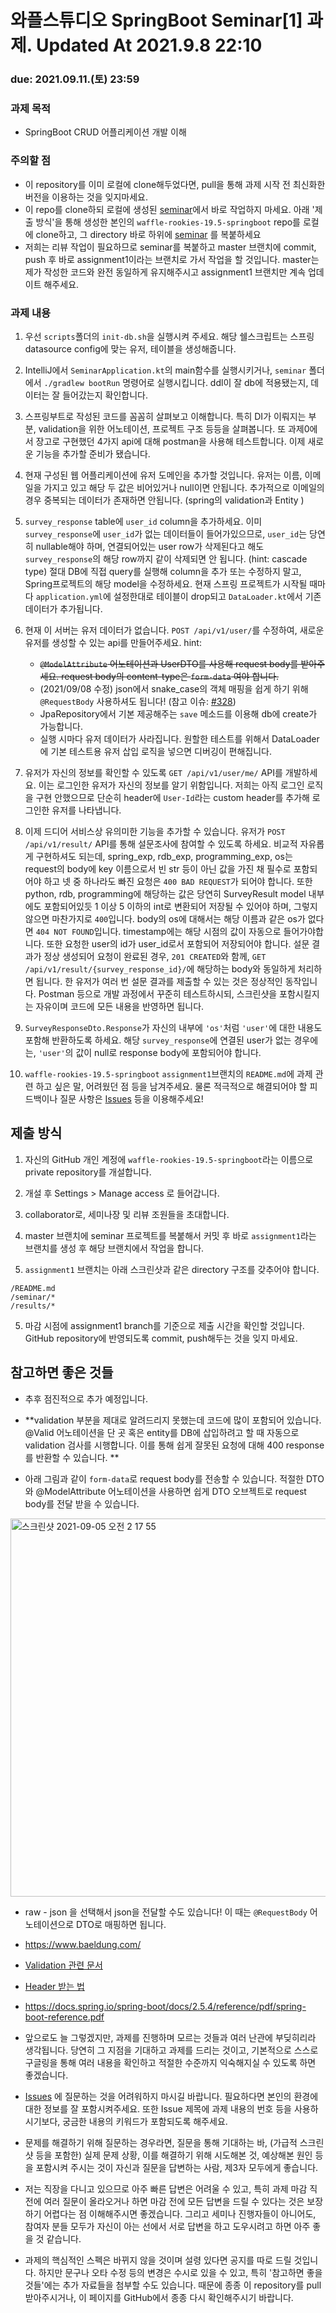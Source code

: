# 와플스튜디오 SpringBoot Seminar[1] 과제. Updated At 2021.9.8 22:10

### due: 2021.09.11.(토) 23:59

### 과제 목적
- SpringBoot CRUD 어플리케이션 개발 이해

### 주의할 점
- 이 repository를 이미 로컬에 clone해두었다면, pull을 통해 과제 시작 전 최신화한 버전을 이용하는 것을 잊지마세요.
- 이 repo를 clone하되 로컬에 생성된 [seminar](seminar)에서 바로 작업하지 마세요.
아래 '제출 방식'을 통해 생성한 본인의 `waffle-rookies-19.5-springboot` repo를 로컬에 clone하고, 그 directory 바로 하위에 [seminar](seminar)
를 복붙하세요
- 저희는 리뷰 작업이 필요하므로 seminar를 복붙하고 master 브랜치에 commit, push 후 바로 assignment1이라는 브랜치로 가서 작업을 할 것입니다. master는 제가 작성한 코드와 완전 동일하게 유지해주시고 assignment1 브랜치만 계속 업데이트 해주세요.

### 과제 내용
1. 우선 `scripts`폴더의 `init-db.sh`을 실행시켜 주세요. 해당 쉘스크립트는 스프링 datasource config에 맞는 유저, 테이블을 생성해줍니다.
2. IntelliJ에서 `SeminarApplication.kt`의 main함수를 실행시키거나, `seminar` 폴더에서 `./gradlew bootRun` 명령어로 실행시킵니다.
ddl이 잘 db에 적용됐는지, 데이터는 잘 들어갔는지 확인합니다.
3. 스프링부트로 작성된 코드를 꼼꼼히 살펴보고 이해합니다. 특히 DI가 이뤄지는 부분, validation을 위한 어노테이션, 프로젝트 구조 등등을 살펴봅니다.
또 과제0에서 장고로 구현했던 4가지 api에 대해 postman을 사용해 테스트합니다.
이제 새로운 기능을 추가할 준비가 됐습니다.
4. 현재 구성된 웹 어플리케이션에 유저 도메인을 추가할 것입니다.
유저는 이름, 이메일을 가지고 있고 해당 두 값은 비어있거나 null이면 안됩니다. 추가적으로 이메일의 경우 중복되는 데이터가 존재하면 안됩니다. (spring의 validation과 Entity )

2. `survey_response` table에 `user_id` column을 추가하세요. 이미 `survey_response`에 `user_id`가 없는 데이터들이 들어가있으므로,
`user_id`는 당연히 nullable해야 하며, 연결되어있는 user row가 삭제된다고 해도 `survey_response`의 해당 row까지 같이 삭제되면 안 됩니다.
(hint: cascade type)
절대 DB에 직접 query를 실행해 column을 추가 또는 수정하지 말고, Spring프로젝트의 해당 model을
수정하세요.
현재 스프링 프로젝트가 시작될 때마다 `application.yml`에 설정한대로 테이블이 drop되고 `DataLoader.kt`에서 기존 데이터가 추가됩니다.

4. 현재 이 서버는 유저 데이터가 없습니다. `POST /api/v1/user/`를 수정하여, 새로운 유저를 생성할 수 있는 api를 만들어주세요.
hint: 
    - ~~`@ModelAttribute` 어노테이션과 UserDTO를 사용해 request body를 받아주세요. request body의 content-type은 `form-data` 여야 합니다.~~
    - (2021/09/08 수정) json에서 snake_case의 객체 매핑을 쉽게 하기 위해 `@RequestBody` 사용하셔도 됩니다! (참고 이슈: [#328](https://github.com/wafflestudio/19.5-rookies/issues/328))
    - JpaRepository에서 기본 제공해주는 `save` 메소드를 이용해 db에 create가 가능합니다.
    - 실행 시마다 유저 데이터가 사라집니다. 원할한 테스트를 위해서 DataLoader에 기본 테스트용 유저 삽입 로직을 넣으면 디버깅이 편해집니다.

7. 유저가 자신의 정보를 확인할 수 있도록 `GET /api/v1/user/me/` API를 개발하세요. 이는 로그인한 유저가 자신의 정보를 알기 위함입니다. 저희는 아직 로그인 로직을 구현 안했으므로 단순히 header에 `User-Id`라는 custom header를 추가해 로그인한 유저를 나타냅니다.

8. 이제 드디어 서비스상 유의미한 기능을 추가할 수 있습니다. 유저가 `POST /api/v1/result/` API를 통해 설문조사에 참여할 수 있도록 하세요. 비교적 자유롭게
구현하셔도 되는데, spring_exp, rdb_exp, programming_exp, os는 request의 body에 key 이름으로서 빈 str 등이 아닌 값을 가진 채 필수로 포함되어야 하고
넷 중 하나라도 빠진 요청은 `400 BAD REQUEST`가 되어야 합니다. 또한 python, rdb, programming에 해당하는 값은 당연히 SurveyResult model 내부에도 포함되어있듯
1 이상 5 이하의 int로 변환되어 저장될 수 있어야 하며, 그렇지 않으면 마찬가지로 `400`입니다. body의 os에 대해서는 해당 이름과 같은 os가 없다면 `404 NOT FOUND`입니다.
timestamp에는 해당 시점의 값이 자동으로 들어가야합니다. 또한 요청한 user의 id가 user_id로서 포함되어 저장되어야 합니다.
설문 결과가 정상 생성되어 요청이 완료된 경우, `201 CREATED`와 함께, `GET /api/v1/result/{survey_response_id}/`에 해당하는 body와 동일하게 처리하면 됩니다.
한 유저가 여러 번 설문 결과를 제출할 수 있는 것은 정상적인 동작입니다. Postman 등으로 개발 과정에서 꾸준히 테스트하시되, 스크린샷을 포함시킬지는 자유이며 코드에 모든 내용을 반영하면 됩니다.

9. `SurveyResponseDto.Response`가 자신의 내부에 `'os'`처럼 `'user'`에 대한 내용도 포함해 반환하도록 하세요. 해당 `survey_response`에 연결된 user가 없는 경우에는,
`'user'`의 값이 null로 response body에 포함되어야 합니다.
10. `waffle-rookies-19.5-springboot` `assignment1`브랜치의 `README.md`에 과제 관련 하고 싶은 말, 어려웠던 점 등을 남겨주세요. 물론 적극적으로 해결되어야 할 피드백이나
질문 사항은 [Issues](https://github.com/wafflestudio/19.5-rookies/issues) 등을 이용해주세요!

## 제출 방식
1. 자신의 GitHub 개인 계정에 `waffle-rookies-19.5-springboot`라는 이름으로 private repository를 개설합니다.

2. 개설 후 Settings > Manage access 로 들어갑니다.

3. collaborator로, 세미나장 및 리뷰 조원들을 초대합니다.

2. master 브랜치에 seminar 프로젝트를 복붙해서 커밋 후 바로 `assignment1`라는 브랜치를 생성 후 해당 브랜치에서 작업을 합니다. 

4. `assignment1` 브랜치는 아래 스크린샷과 같은 directory 구조를 갖추어야 합니다.

```
/README.md
/seminar/*
/results/*
```

5. 마감 시점에 assignment1 branch를 기준으로 제출 시간을 확인할 것입니다. GitHub repository에 반영되도록 commit, push해두는 것을 잊지 마세요.


## 참고하면 좋은 것들
- 추후 점진적으로 추가 예정입니다.

- **validation 부분을 제대로 알려드리지 못했는데 코드에 많이 포함되어 있습니다. @Valid 어노테이션을 단 곳 혹은 entity를 DB에 삽입하려고 할 때 자동으로 validation 검사를 시행합니다. 이를 통해 쉽게 잘못된 요청에 대해 400 response를 반환할 수 있습니다. **

- 아래 그림과 같이 `form-data`로 request body를 전송할 수 있습니다. 적절한 DTO와 @ModelAttribute 어노테이션을 사용하면 쉽게 DTO 오브젝트로 request body를 전달 받을 수 있습니다.
 <img width="605" alt="스크린샷 2021-09-05 오전 2 17 55" src="https://user-images.githubusercontent.com/48513130/132103089-010135e6-2b63-4caa-8f84-c5c14f5c81fc.png">

- raw - json 을 선택해서 json을 전달할 수도 있습니다! 이 때는 `@RequestBody` 어노테이션으로 DTO로 매핑하면 됩니다.

- https://www.baeldung.com/ 

- [Validation 관련 문서](https://www.baeldung.com/spring-service-layer-validation)

- [Header 받는 법](https://www.baeldung.com/spring-rest-http-headers)

- https://docs.spring.io/spring-boot/docs/2.5.4/reference/pdf/spring-boot-reference.pdf

- 앞으로도 늘 그렇겠지만, 과제를 진행하며 모르는 것들과 여러 난관에 부딪히리라 생각됩니다. 당연히 그 지점을 기대하고 과제를 드리는 것이고, 기본적으로 스스로 구글링을
통해 여러 내용을 확인하고 적절한 수준까지 익숙해지실 수 있도록 하면 좋겠습니다.

- [Issues](https://github.com/wafflestudio/rookies/issues) 에 질문하는 것을 어려워하지 마시길 바랍니다. 필요하다면 본인의 환경에 대한 정보를 잘 포함시켜주세요.
또한 Issue 제목에 과제 내용의 번호 등을 사용하시기보다, 궁금한 내용의 키워드가 포함되도록 해주세요.
- 문제를 해결하기 위해 질문하는 경우라면, 질문을 통해 기대하는 바, (가급적 스크린샷 등을 포함한) 실제 문제 상황, 이를 해결하기 위해 시도해본 것, 예상해본 원인 등을 포함시켜 주시는 것이 자신과 질문을 답변하는 사람, 제3자 모두에게 좋습니다.
- 저는 직장을 다니고 있으므로 아주 빠른 답변은 어려울 수 있고, 특히 과제 마감 직전에 여러 질문이 올라오거나 하면 마감 전에 모든 답변을 드릴 수 있다는 것은
보장하기 어렵다는 점 이해해주시면 좋겠습니다. 그리고 세미나 진행자들이 아니어도, 참여자 분들 모두가 자신이 아는 선에서 서로 답변을 하고 도우시려고 하면 아주 좋을 것 같습니다.
- 과제의 핵심적인 스펙은 바뀌지 않을 것이며 설령 있다면 공지를 따로 드릴 것입니다. 하지만 문구나 오타 수정 등의 변경은 수시로 있을 수 있고,
특히 '참고하면 좋을 것들'에는 추가 자료들을 첨부할 수도 있습니다. 때문에 종종 이 repository를 pull 받아주시거나, 이 페이지를 GitHub에서 종종 다시 확인해주시기 바랍니다.
